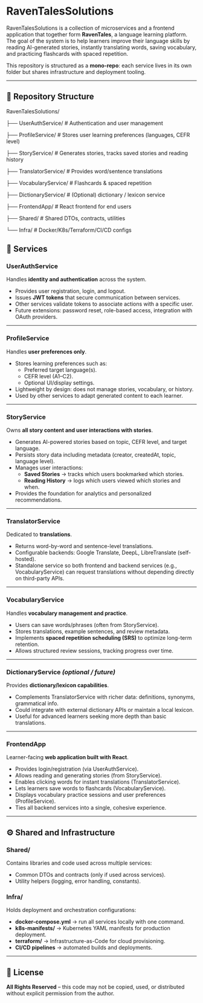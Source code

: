 # RavenTalesSolutions

RavenTalesSolutions is a collection of microservices and a frontend application that together form **RavenTales**, a language learning platform.  
The goal of the system is to help learners improve their language skills by reading AI-generated stories, instantly translating words, saving vocabulary, and practicing flashcards with spaced repetition.

This repository is structured as a **mono-repo**: each service lives in its own folder but shares infrastructure and deployment tooling.

---

## 📂 Repository Structure

RavenTalesSolutions/

├── UserAuthService/ # Authentication and user management

├── ProfileService/ # Stores user learning preferences (languages, CEFR level)

├── StoryService/ # Generates stories, tracks saved stories and reading history

├── TranslatorService/ # Provides word/sentence translations

├── VocabularyService/ # Flashcards & spaced repetition

├── DictionaryService/ # (Optional) dictionary / lexicon service

├── FrontendApp/ # React frontend for end users

├── Shared/ # Shared DTOs, contracts, utilities

└── Infra/ # Docker/K8s/Terraform/CI/CD configs

## 🚀 Services

### UserAuthService

Handles **identity and authentication** across the system.

- Provides user registration, login, and logout.
- Issues **JWT tokens** that secure communication between services.
- Other services validate tokens to associate actions with a specific user.
- Future extensions: password reset, role-based access, integration with OAuth providers.

---

### ProfileService

Handles **user preferences only**.

- Stores learning preferences such as:
  - Preferred target language(s).
  - CEFR level (A1–C2).
  - Optional UI/display settings.
- Lightweight by design: does not manage stories, vocabulary, or history.
- Used by other services to adapt generated content to each learner.

---

### StoryService

Owns **all story content and user interactions with stories**.

- Generates AI-powered stories based on topic, CEFR level, and target language.
- Persists story data including metadata (creator, createdAt, topic, language level).
- Manages user interactions:
  - **Saved Stories** → tracks which users bookmarked which stories.
  - **Reading History** → logs which users viewed which stories and when.
- Provides the foundation for analytics and personalized recommendations.

---

### TranslatorService

Dedicated to **translations**.

- Returns word-by-word and sentence-level translations.
- Configurable backends: Google Translate, DeepL, LibreTranslate (self-hosted).
- Standalone service so both frontend and backend services (e.g., VocabularyService) can request translations without depending directly on third-party APIs.

---

### VocabularyService

Handles **vocabulary management and practice**.

- Users can save words/phrases (often from StoryService).
- Stores translations, example sentences, and review metadata.
- Implements **spaced repetition scheduling (SRS)** to optimize long-term retention.
- Allows structured review sessions, tracking progress over time.

---

### DictionaryService _(optional / future)_

Provides **dictionary/lexicon capabilities**.

- Complements TranslatorService with richer data: definitions, synonyms, grammatical info.
- Could integrate with external dictionary APIs or maintain a local lexicon.
- Useful for advanced learners seeking more depth than basic translations.

---

### FrontendApp

Learner-facing **web application built with React**.

- Provides login/registration (via UserAuthService).
- Allows reading and generating stories (from StoryService).
- Enables clicking words for instant translations (TranslatorService).
- Lets learners save words to flashcards (VocabularyService).
- Displays vocabulary practice sessions and user preferences (ProfileService).
- Ties all backend services into a single, cohesive experience.

---

## ⚙️ Shared and Infrastructure

### Shared/

Contains libraries and code used across multiple services:

- Common DTOs and contracts (only if used across services).
- Utility helpers (logging, error handling, constants).

### Infra/

Holds deployment and orchestration configurations:

- **docker-compose.yml** → run all services locally with one command.
- **k8s-manifests/** → Kubernetes YAML manifests for production deployment.
- **terraform/** → Infrastructure-as-Code for cloud provisioning.
- **CI/CD pipelines** → automated builds and deployments.

---

## 📝 License

**All Rights Reserved** – this code may not be copied, used, or distributed without explicit permission from the author.
